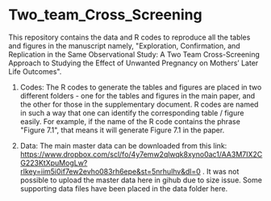 # Two_team_Cross_Screening
This repository contains the data and R codes to reproduce all the tables and figures in the manuscript namely, "Exploration, Confirmation, and Replication in the Same Observational Study: A Two Team Cross-Screening Approach to Studying the Effect of Unwanted Pregnancy on Mothers’ Later Life Outcomes". 

1) Codes: The R codes to generate the tables and figures are placed in two different folders - one for the tables and figures in the main paper, and the other for those in the supplementary document. R codes are named in such a way that one can identify the corresponding table / figure easily. For example, if the name of the R code contains the phrase "Figure 7.1", that means it will generate Figure 7.1 in the paper.
  
2) Data: The main master data can be downloaded from this link: https://www.dropbox.com/scl/fo/4y7emw2qlwqk8xyno0ac1/AA3M7IX2CG223KtXpuMogLw?rlkey=iim5i0if7ew2evho083rh6epe&st=5nrhulhv&dl=0 . It was not possible to upload the master data here in gihub due to size issue. Some supporting data files have been placed in the data folder here.   
